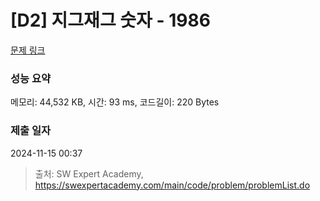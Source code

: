 # [D2] 지그재그 숫자 - 1986 

[문제 링크](https://swexpertacademy.com/main/code/problem/problemDetail.do?contestProbId=AV5PxmBqAe8DFAUq) 

### 성능 요약

메모리: 44,532 KB, 시간: 93 ms, 코드길이: 220 Bytes

### 제출 일자

2024-11-15 00:37



> 출처: SW Expert Academy, https://swexpertacademy.com/main/code/problem/problemList.do